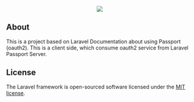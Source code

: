 <p align="center"><img src="https://laravel.com/assets/img/components/logo-laravel.svg"></p>

## About
This is a project based on Laravel Documentation about using Passport (oauth2).
This is a client side, which consume oauth2 service from Laravel Passport Server.

## License
The Laravel framework is open-sourced software licensed under the [MIT license](http://opensource.org/licenses/MIT).
